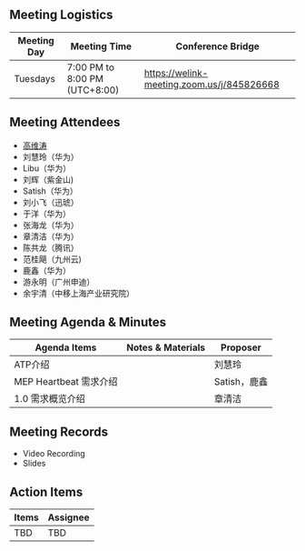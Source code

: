## Meeting Logistics

| Meeting Day  |  Meeting Time  | Conference Bridge  |
|---|---|---|
| Tuesdays  | 7:00 PM to 8:00 PM (UTC+8:00)   |  https://welink-meeting.zoom.us/j/845826668  |


## Meeting Attendees
- [高维涛](https://gitee.com/Gao_Victor)
- 刘慧玲（华为）
- Libu（华为）
- 刘辉（紫金山)
- Satish（华为）
- 刘小飞（迅琥）
- 于洋（华为）
- 张海龙（华为）
- 章清洁（华为）
- 陈共龙（腾讯）
- 范桂飓（九州云)
- 鹿鑫（华为）
- 游永明（广州申迪）
- 余宇清（中移上海产业研究院）


## Meeting Agenda & Minutes
|  Agenda Items  |  Notes & Materials   |  Proposer |
|---|---|---|
|  ATP介绍  |     | 刘慧玲 |
|  MEP Heartbeat 需求介绍  |     | Satish，鹿鑫 |
|  1.0 需求概览介绍  |     | 章清洁 |

## Meeting Records
- Video Recording
- Slides


## Action Items
|  Items | Assignee   |
|---|---|
| TBD  | TBD |



